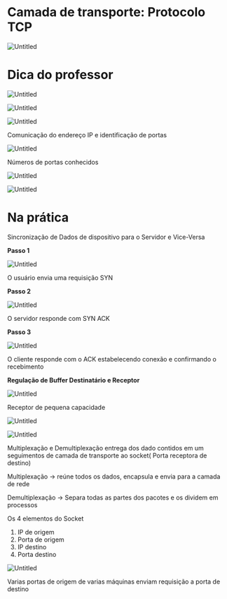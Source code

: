# Camada de transporte: Protocolo TCP

![Untitled](Camada%20de%20transporte%20Protocolo%20TCP%20de50e601c22249be8abcf9a598dc4f78/Untitled.png)

# Dica do professor

![Untitled](Camada%20de%20transporte%20Protocolo%20TCP%20de50e601c22249be8abcf9a598dc4f78/Untitled%201.png)

![Untitled](Camada%20de%20transporte%20Protocolo%20TCP%20de50e601c22249be8abcf9a598dc4f78/Untitled%202.png)

![Untitled](Camada%20de%20transporte%20Protocolo%20TCP%20de50e601c22249be8abcf9a598dc4f78/Untitled%203.png)

Comunicação do endereço IP e identificação de portas

![Untitled](Camada%20de%20transporte%20Protocolo%20TCP%20de50e601c22249be8abcf9a598dc4f78/Untitled%204.png)

Números de portas conhecidos

![Untitled](Camada%20de%20transporte%20Protocolo%20TCP%20de50e601c22249be8abcf9a598dc4f78/Untitled%205.png)

![Untitled](Camada%20de%20transporte%20Protocolo%20TCP%20de50e601c22249be8abcf9a598dc4f78/Untitled%206.png)

# Na prática

Sincronização de Dados de dispositivo para o Servidor e Vice-Versa

**Passo 1**

![Untitled](Camada%20de%20transporte%20Protocolo%20TCP%20de50e601c22249be8abcf9a598dc4f78/Untitled%207.png)

O usuário envia uma requisição SYN

**Passo 2**

![Untitled](Camada%20de%20transporte%20Protocolo%20TCP%20de50e601c22249be8abcf9a598dc4f78/Untitled%208.png)

O servidor responde com SYN ACK

**Passo 3**

![Untitled](Camada%20de%20transporte%20Protocolo%20TCP%20de50e601c22249be8abcf9a598dc4f78/Untitled%209.png)

O cliente responde com o ACK estabelecendo conexão e confirmando o recebimento

**Regulação de Buffer Destinatário e Receptor**

![Untitled](Camada%20de%20transporte%20Protocolo%20TCP%20de50e601c22249be8abcf9a598dc4f78/Untitled%2010.png)

Receptor de pequena capacidade

![Untitled](Camada%20de%20transporte%20Protocolo%20TCP%20de50e601c22249be8abcf9a598dc4f78/Untitled%2011.png)

![Untitled](Camada%20de%20transporte%20Protocolo%20TCP%20de50e601c22249be8abcf9a598dc4f78/Untitled%2012.png)

Multiplexação e Demultiplexação entrega dos dado contidos em um seguimentos de camada de transporte ao socket( Porta receptora de destino)

Multiplexação → reúne todos os dados, encapsula e envia para a camada de rede

Demultiplexação → Separa todas as partes dos pacotes e os dividem em processos

Os 4 elementos do Socket

1. IP de origem
2. Porta de origem
3. IP destino
4. Porta destino

![Untitled](Camada%20de%20transporte%20Protocolo%20TCP%20de50e601c22249be8abcf9a598dc4f78/Untitled%2013.png)

Varias portas de origem de varias máquinas enviam requisição a porta de destino